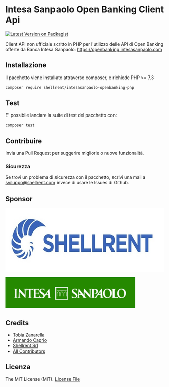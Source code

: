 # Intesa Sanpaolo Open Banking Client Api

[![Latest Version on Packagist](https://img.shields.io/packagist/v/shellrent/intesasanpaolo-openbanking-php.svg?style=flat-square)](https://packagist.org/packages/shellrent/intesasanpaolo-openbanking-php)

Client API non ufficiale scritto in PHP per l'utilizzo delle API di Open Banking offerte da Banca Intesa Sanpaolo: <a href="https://openbanking.intesasanpaolo.com/#/">https://openbanking.intesasanpaolo.com</a>

## Installazione

Il pacchetto viene installato attraverso composer, e richiede PHP >= 7.3

```bash
composer require shellrent/intesasanpaolo-openbanking-php
```

## Test

E' possibile lanciare la suite di test del pacchetto con:

``` bash
composer test
```

## Contribuire

Invia una Pull Request per suggerire migliorie o nuove funzionalità.

### Sicurezza

Se trovi un problema di sicurezza con il pacchetto, scrivi una mail a sviluppo@shellrent.com invece di usare le Issues di Github.

## Sponsor

<!--special start-->
<p>
  <a href="https://www.shellrent.com" target="_blank">
      <img height="200" src="./docs/assets/shellrent.jpg">
  </a>
</p>
<p>
  <a href="https://openbanking.intesasanpaolo.com" target="_blank">
    <img height="100" src="./docs/assets/logo-intesasanpaolo.png">
  </a>
</p>
<!--special end-->

## Credits

- [Tobia Zanarella](https://github.com/shellrent)
- [Armando Caprio](https://github.com/shellrent)
- [Shellrent Srl](https://www.shellrent.com)
- [All Contributors](../../contributors)

## Licenza

The MIT License (MIT). [License File](LICENSE.md) 
